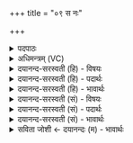 +++
title = "०९ स नः"

+++
<details><summary>पदपाठः</summary>

सः नः॒। पा॒व॒क॒। दी॒दि॒व इति॑ दीदि॒ऽवः। अग्ने॑। दे॒वान्। इ॒ह। आ। व॒ह॒। उप॑। य॒ज्ञम्। ह॒विः। च॒। नः॒। ९।
</details>

<details><summary>अधिमन्त्रम् (VC)</summary>

- अग्निर्देवता
- मेधातिथिर्ऋषिः
- निचृदार्षी गायत्री
- षड्जः
</details>

<details><summary>दयानन्द-सरस्वती (हि) - विषयः</summary>

फिर उसी विषय को अगले मन्त्र में कहा है ॥
</details>

<details><summary>दयानन्द-सरस्वती (हि) - पदार्थः</summary>

पदार्थान्वयभाषाः -  हे (पावक) पवित्र (दीदिवः) तेजस्विन् वा शत्रुदाहक (अग्ने) सत्यासत्य का विभाग करनेहारे विद्वन् ! (सः) पूर्वोक्त गुणवाले आप जैसे यह अग्नि (नः) हमारे लिये अच्छे गुणोंवाले (हविः) हवन किये सुगन्धित द्रव्य को प्राप्त करता है, वैसे (इह) इस संसार में (यज्ञम्) गृहाश्रम (च) और (देवान्) विद्वानों को (नः) हम लोगों के लिये (उप, आ, वह) अच्छे प्रकार समीप प्राप्त करें ॥९ ॥
</details>

<details><summary>दयानन्द-सरस्वती (हि) - भावार्थः</summary>

भावार्थभाषाः -  इस मन्त्र में वाचकलुप्तोपमालङ्कार है। जैसे यह अग्नि अपने सूर्य्यादि रूप से सब पदार्थों से रस को ऊपर ले जा और वर्षा के उत्तम सुखों को प्रकट करता है, वैसे ही विद्वान् लोग विद्यारूप रस को उन्नति दे के सब सुखों का उत्पन्न करें ॥९ ॥
</details>

<details><summary>दयानन्द-सरस्वती (सं) - विषयः</summary>

पुनस्तदेवाह ॥
</details>

<details><summary>दयानन्द-सरस्वती (सं) - पदार्थः</summary>

पदार्थान्वयभाषाः -  हे पावक दीदिवोऽग्ने ! स त्वं यथाऽयमग्निर्नो हविरावहति, तथेह यज्ञं देवांश्च न उपावह ॥९ ॥
</details>

<details><summary>दयानन्द-सरस्वती (सं) - भावार्थः</summary>

भावार्थभाषाः -  अत्र वाचकलुप्तोपमालङ्कारः। यथा सूर्य्यादिरूपेणायमग्निः सर्वेभ्यो रसमूर्ध्वं नीत्वा वर्षयित्वा दिव्यानि सुखानि जनयति, तथैव विद्वांसो विद्यारसमुन्नतं कृत्वा सर्वाणि सुखानि जनयेयुः ॥९ ॥
</details>

<details><summary>सविता जोशी ← दयानन्दः (म) - भावार्थः</summary>

भावार्थभाषाः -  या मंत्रात वाचकलुप्तोपमालंकार आहे. जसा अग्नी आपल्या सूर्यरूपाने सर्व पदार्थांचा रस वर ओढून घेतो व जलाचा वर्षाव करून उत्तम सुख देतो तसे विद्वानांनी विद्यारूपी रसाची वाढ करून सुख निर्माण करावे.
</details>